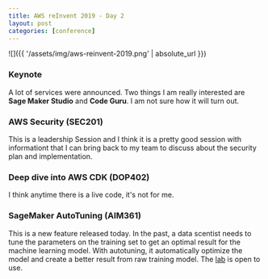 ```yaml
---
title: AWS reInvent 2019 - Day 2
layout: post
categories: [conference]
---
```

![]({{ '/assets/img/aws-reinvent-2019.png' | absolute_url }})

### Keynote

A lot of services were announced. Two things I am really interested are **Sage Maker Studio** and **Code Guru**. I am not sure how it will turn out. 

### AWS Security (SEC201)

This is a leadership Session and I think it is a pretty good session with informationt that I can bring back to my team to discuss about the security plan and implementation.

### Deep dive into AWS CDK (DOP402)

I think anytime there is a live code, it's not for me. 

### SageMaker AutoTuning (AIM361)

This is a new feature released today. In the past, a data scentist needs to tune the parameters on the training set to get an optimal result for the machine learning model. With autotuning, it automatically optimize the model and create a better result from raw training model. The [lab](https://gitlab.com/juliensimon/aim361) is open to use.
